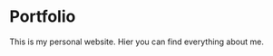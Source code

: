 <h1>Portfolio</h1>

<p>
    This is my personal website. Hier you can find everything about me. 
</p>